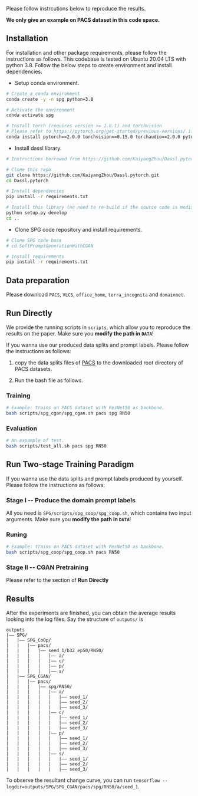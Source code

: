 Please follow instrcutions below to reproduce the results. 

**We only give an example on PACS dataset in this code space.**


## Installation 
For installation and other package requirements, please follow the instructions as follows. 
This codebase is tested on Ubuntu 20.04 LTS with python 3.8. Follow the below steps to create environment and install dependencies.

* Setup conda environment.
```bash
# Create a conda environment
conda create -y -n spg python=3.8

# Activate the environment
conda activate spg

# Install torch (requires version >= 1.8.1) and torchvision
# Please refer to https://pytorch.org/get-started/previous-versions/ if your cuda version is different
conda install pytorch==2.0.0 torchvision==0.15.0 torchaudio==2.0.0 pytorch-cuda=11.8 -c pytorch -c nvidia
```

* Install dassl library.
```bash
# Instructions borrowed from https://github.com/KaiyangZhou/Dassl.pytorch#installation

# Clone this repo
git clone https://github.com/KaiyangZhou/Dassl.pytorch.git
cd Dassl.pytorch

# Install dependencies
pip install -r requirements.txt

# Install this library (no need to re-build if the source code is modified)
python setup.py develop
cd ..
```

* Clone SPG code repository and install requirements.
```bash
# Clone SPG code base
# cd SoftPromptGenerationWithCGAN 

# Install requirements
pip install -r requirements.txt
```


## Data preparation

Please download `PACS`, `VLCS`, `office_home`, `terra_incognita` and `domainnet`.


## Run Directly

We provide the running scripts in `scripts`, which allow you to reproduce the results on the paper. 
Make sure you **modify the path in `DATA`**!

If you wanna use our produced data splits and prompt labels. Please follow the instructions as follows:

1. copy the data splits files of [PACS](dataset/PACS/) to the downloaded root directory of PACS datasets.

2. Run the bash file as follows.

### Training 
```bash
# Example: trains on PACS dataset with ResNet50 as backbone.
bash scripts/spg_cgan/spg_cgan.sh pacs spg RN50
```
### Evaluation
```bash
# An expample of test.
bash scripts/test_all.sh pacs spg RN50
```


## Run Two-stage Training Paradigm

If you wanna use the data splits and prompt labels produced by yourself. Please follow the instructions as follows:

### Stage I -- Produce the domain prompt labels

All you need is `SPG/scripts/spg_coop/spg_coop.sh`, which contains two input arguments.
Make sure you **modify the path in `DATA`**!

### Runing
```bash
# Example: trains on PACS dataset with ResNet50 as backbone.
bash scripts/spg_coop/spg_coop.sh pacs RN50
```


### Stage II -- CGAN Pretraining

Please refer to the section of **Run Directly**


## Results

After the experiments are finished, you can obtain the average results looking into the log files. Say the structure of `outputs/` is

```
outputs
|–– SPG/
|   |–– SPG_CoOp/
|   |   |–– pacs/
|   |   |   |–– seed_1/b32_ep50/RN50/
|   |   |   |   |–– a/
|   |   |   |   |–– c/
|   |   |   |   |–– p/
|   |   |   |   |–– s/
|   |–– SPG_CGAN/
|   |   |–– pacs/
|   |   |   |–– spg/RN50/
|   |   |   |   |–– a/
|   |   |   |   |   |–– seed_1/
|   |   |   |   |   |–– seed_2/
|   |   |   |   |   |–– seed_3/
|   |   |   |   |–– c/
|   |   |   |   |   |–– seed_1/
|   |   |   |   |   |–– seed_2/
|   |   |   |   |   |–– seed_3/
|   |   |   |   |–– p/
|   |   |   |   |   |–– seed_1/
|   |   |   |   |   |–– seed_2/
|   |   |   |   |   |–– seed_3/
|   |   |   |   |–– s/
|   |   |   |   |   |–– seed_1/
|   |   |   |   |   |–– seed_2/
|   |   |   |   |   |–– seed_3/
```

To observe the resultant change curve, you can run
`tensorflow --logdir=outputs/SPG/SPG_CGAN/pacs/spg/RN50/a/seed_1`.

